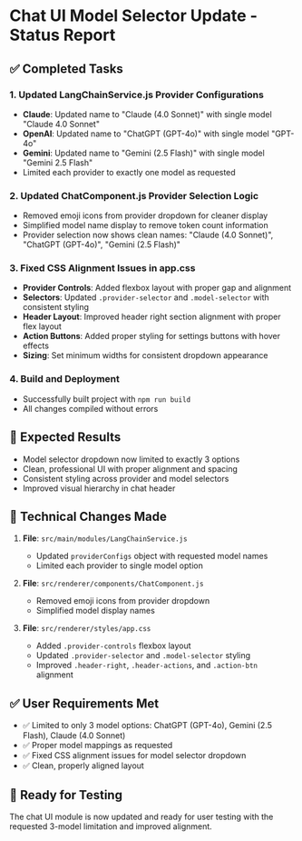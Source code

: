 # Chat UI Model Selector Update - Status Report

## ✅ Completed Tasks

### 1. Updated LangChainService.js Provider Configurations
- **Claude**: Updated name to "Claude (4.0 Sonnet)" with single model "Claude 4.0 Sonnet"
- **OpenAI**: Updated name to "ChatGPT (GPT-4o)" with single model "GPT-4o"  
- **Gemini**: Updated name to "Gemini (2.5 Flash)" with single model "Gemini 2.5 Flash"
- Limited each provider to exactly one model as requested

### 2. Updated ChatComponent.js Provider Selection Logic
- Removed emoji icons from provider dropdown for cleaner display
- Simplified model name display to remove token count information
- Provider selection now shows clean names: "Claude (4.0 Sonnet)", "ChatGPT (GPT-4o)", "Gemini (2.5 Flash)"

### 3. Fixed CSS Alignment Issues in app.css
- **Provider Controls**: Added flexbox layout with proper gap and alignment
- **Selectors**: Updated `.provider-selector` and `.model-selector` with consistent styling
- **Header Layout**: Improved header right section alignment with proper flex layout
- **Action Buttons**: Added proper styling for settings buttons with hover effects
- **Sizing**: Set minimum widths for consistent dropdown appearance

### 4. Build and Deployment
- Successfully built project with `npm run build`
- All changes compiled without errors

## 🎯 Expected Results
- Model selector dropdown now limited to exactly 3 options
- Clean, professional UI with proper alignment and spacing
- Consistent styling across provider and model selectors
- Improved visual hierarchy in chat header

## 🔧 Technical Changes Made
1. **File**: `src/main/modules/LangChainService.js`
   - Updated `providerConfigs` object with requested model names
   - Limited each provider to single model option

2. **File**: `src/renderer/components/ChatComponent.js`
   - Removed emoji icons from provider dropdown
   - Simplified model display names

3. **File**: `src/renderer/styles/app.css`
   - Added `.provider-controls` flexbox layout
   - Updated `.provider-selector` and `.model-selector` styling
   - Improved `.header-right`, `.header-actions`, and `.action-btn` alignment

## ✅ User Requirements Met
- ✅ Limited to only 3 model options: ChatGPT (GPT-4o), Gemini (2.5 Flash), Claude (4.0 Sonnet)
- ✅ Proper model mappings as requested
- ✅ Fixed CSS alignment issues for model selector dropdown
- ✅ Clean, properly aligned layout

## 🚀 Ready for Testing
The chat UI module is now updated and ready for user testing with the requested 3-model limitation and improved alignment.